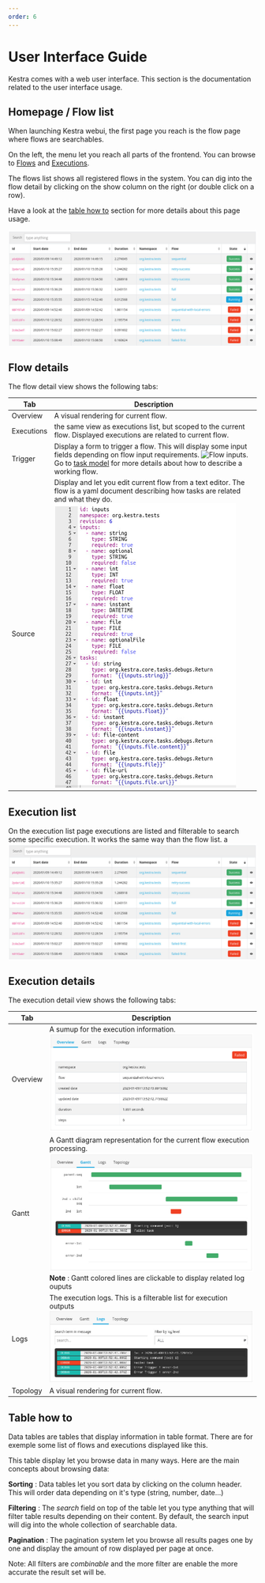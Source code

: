 ```yaml
---
order: 6
---
```

# User Interface Guide

Kestra comes with a web user interface. This section is the documentation related to the user interface usage.

## Homepage / Flow list

When launching Kestra webui, the first page you reach is the flow page where flows are searchables.

On the left, the menu let you reach all parts of the frontend. You can browse to [Flows](/docs/concepts/flows) and [Executions](/docs/concepts/executions).

The flows list shows all registered flows in the system. You can dig into the flow detail by clicking on the show column on the right (or double click on a row).

Have a look at the [table how to](/docs/webui/#table-how-to) section for more details about this page usage.

![Flow list](./assets/execution-list.jpg)

## Flow details

The flow detail view shows the following tabs:

|Tab|Description|
|-|-|
|Overview|A visual rendering for current flow.|
|Executions|the same view as executions list, but scoped to the current flow. Displayed executions are related to current flow.|
|Trigger|Display a form to trigger a flow. This will display some input fields depending on flow input requirements. ![Flow inputs](/docs/webui/inputs.jpg). Go to [task model](/task) for more details about how to describe a working flow.|
|Source|Display and let you edit current flow from a text editor. The flow is a yaml document describing how tasks are related and what they do. ![Flow source](./assets/source.jpg)|

## Execution list

On the execution list page executions are listed and filterable to search some specific execution. It works the same way than the flow list.
a
![Execution list](./assets/execution-list.jpg)

## Execution details

The execution detail view shows the following tabs:

|Tab|Description|
|-|-|
|Overview|A sumup for the execution information. ![Execution detail](./assets/execution-detail.jpg)|
|Gantt|A Gantt diagram representation for the current flow execution processing. ![Execution detail](./assets/execution-gantt.jpg) **Note** : Gantt colored lines are clickable to display related log ouputs|
|Logs|The execution logs. This is a filterable list for execution outputs ![Execution logs](./assets/execution-logs.jpg)|
|Topology|A visual rendering for current flow.|

## Table how to

Data tables are tables that display information in table format. There are for exemple some list of flows and executions displayed like this.

This table display let you browse data in many ways. Here are the main concepts about browsing data:

**Sorting** : Data tables let you sort data by clicking on the column header. This will order data depending on it's type (string, number, date...)

**Filtering** : The *search* field on top of the table let you type anything that will filter table results depending on their content. By default, the search input will dig into the whole collection of searchable data.

**Pagination** : The pagination system let you browse all results pages one by one and display the amount of row displayed per page at once.

Note: All filters are *combinable* and the more filter are enable the more accurate the result set will be.
